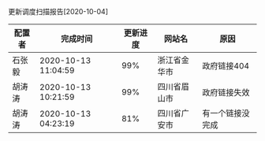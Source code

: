 更新调度扫描报告[2020-10-04]

|	配置者	|	完成时间	|	更新进度	|	网站名	|	原因	|
|----|----|----|----|----|
|	石张毅	|	2020-10-13 11:04:59	|	 99%	|	浙江省金华市	|	政府链接404	|
|	胡涛涛	|	2020-10-13 10:21:59	|	 99%	|	四川省眉山市	|	政府链接失效	|
|	胡涛涛	|	2020-10-13 04:23:19	|	 81%	|	四川省广安市	|	有一个链接没完成	|

